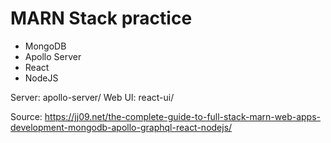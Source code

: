 # MARN Stack practice
- MongoDB
- Apollo Server
- React
- NodeJS

Server: apollo-server/
Web UI: react-ui/

Source: https://jj09.net/the-complete-guide-to-full-stack-marn-web-apps-development-mongodb-apollo-graphql-react-nodejs/